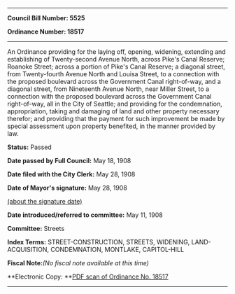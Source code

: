 

********

**Council Bill Number: 5525**
   
**Ordinance Number: 18517**
********

 An Ordinance providing for the laying off, opening, widening, extending and establishing of Twenty-second Avenue North, across Pike's Canal Reserve; Roanoke Street; across a portion of Pike's Canal Reserve; a diagonal street, from Twenty-fourth Avenue North and Louisa Street, to a connection with the proposed boulevard across the Government Canal right-of-way, and a diagonal street, from Nineteenth Avenue North, near Miller Street, to a connection with the proposed boulevard across the Government Canal right-of-way, all in the City of Seattle; and providing for the condemnation, appropriation, taking and damaging of land and other property necessary therefor; and providing that the payment for such improvement be made by special assessment upon property benefited, in the manner provided by law.

**Status:** Passed
   
**Date passed by Full Council:** May 18, 1908
   
**Date filed with the City Clerk:** May 28, 1908
   
**Date of Mayor's signature:** May 28, 1908
   
[(about the signature date)](/~public/approvaldate.htm)
   
   
   
**Date introduced/referred to committee:** May 11, 1908
   
**Committee:** Streets
   
   
**Index Terms:** STREET-CONSTRUCTION, STREETS, WIDENING, LAND-ACQUISITION, CONDEMNATION, MONTLAKE, CAPITOL-HILL

**Fiscal Note:**_(No fiscal note available at this time)_

**Electronic Copy: **[PDF scan of Ordinance No. 18517](/~archives/Ordinances/Ord_18517.pdf)

********

